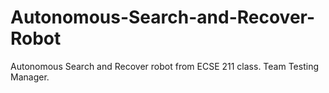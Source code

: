 # Autonomous-Search-and-Recover-Robot
Autonomous Search and Recover robot from ECSE 211 class. Team Testing Manager.
